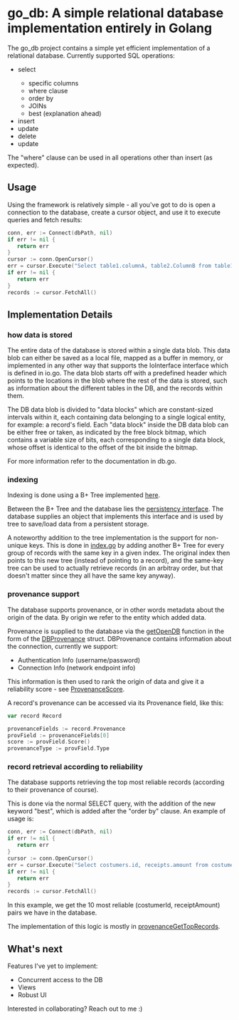 # go_db: A simple relational database implementation entirely in Golang #

The go_db project contains a simple yet efficient implementation of a relational database.
Currently supported SQL operations:
<ul>
  <li>select</li>
    <ul>
        <li> specific columns </li>
        <li> where clause </li>
        <li> order by </li>
        <li> JOINs </li>
        <li> best (explanation ahead) </li>
    </ul>
  <li>insert</li>
  <li>update</li>
  <li>delete</li>
  <li>update</li>
</ul>

 The "where" clause can be used in all operations other than insert (as expected).

## Usage ##
Using the framework is relatively simple - all you've got to do is open a connection to the database, create a cursor object, and use it to execute queries and fetch results:

 ```go
conn, err := Connect(dbPath, nil)
if err != nil {
    return err
}
cursor := conn.OpenCursor()
err = cursor.Execute("Select table1.columnA, table2.ColumnB from table1 join table2 where table1.columnA = 5 order by table2.columnB")
if err != nil {
    return err
}
records := cursor.FetchAll()
```

 ## Implementation Details ##

 ### how data is stored ###

 The entire data of the database is stored within a single data blob.
 This data blob can either be saved as a local file, mapped as a buffer in memory, or implemented in any other way that supports the IoInterface interface which is defined in io.go.
 The data blob starts off with a predefined header which points to the locations in the blob where the rest of the data is stored, such as information about the different tables in the DB, and the records within them.

 The DB data blob is divided to "data blocks" which are constant-sized intervals within it, each containing data belonging to a single logical entity, for example: a record's field.
 Each "data block" inside the DB data blob can be either free or taken, as indicated by the free block bitmap, which contains a variable size of bits, each corresponding to a single data block, whose offset is identical to the offset of the bit inside the bitmap.

 For more information refer to the documentation in db.go.

 ### indexing ###
Indexing is done using a B+ Tree implemented [here](https://github.com/ronGeva/go_apps/tree/main/b_tree). 

Between the B+ Tree and the database lies the [persistency interface](https://github.com/ronGeva/go_apps/blob/main/b_tree/persistency.go#L10).
The database supplies an object that implements this interface and is used by tree to save/load data from a persistent storage.

A noteworthy addition to the tree implementation is the support for non-unique keys.
This is done in [index.go](index.go) by adding another B+ Tree for every group of records with the same key in a given index.
The original index then points to this new tree (instead of pointing to a record), and the same-key tree can be used
to actually retrieve records (in an arbitray order, but that doesn't matter since they all have the same key anyway).

### provenance support ###
The database supports provenance, or in other words metadata about the origin of the data.
By origin we refer to the entity which added data.

Provenance is supplied to the database via the [getOpenDB](db.go#L178) function in the form of the [DBProvenance](provenance.go#L417)
 struct.
DBProvenance contains information about the connection, currently we support:
<ul>
  <li>Authentication Info (username/password)</li>
  <li>Connection Info (network endpoint info)</li>
</ul>

This information is then used to rank the origin of data and give it a reliability score - see 
[ProvenanceScore](provenance.go#L13).

A record's provenance can be accessed via its Provenance field, like this:
 ```go
var record Record

provenanceFields := record.Provenance
provField := provenanceFields[0]
score := provField.Score()
provenanceType := provField.Type
```

### record retrieval according to reliability ###

The database supports retrieving the top most reliable records (according to their provenance of course).

This is done via the normal SELECT query, with the addition of the new keyword "best", which is added after the "order by" clause.
An example of usage is:
 ```go
conn, err := Connect(dbPath, nil)
if err != nil {
    return err
}
cursor := conn.OpenCursor()
err = cursor.Execute("Select costumers.id, receipts.amount from costumers join receipts where costumers.id = receipts.costumerId best 10")
if err != nil {
    return err
}
records := cursor.FetchAll()
```

In this example, we get the 10 most reliable (costumerId, receiptAmount) pairs we have in the database.

The implementation of this logic is mostly in [provenanceGetTopRecords](provenance_record_iterator.go#L467).

## What's next ##
 Features I've yet to implement:
 * Concurrent access to the DB
 * Views
 * Robust UI

 Interested in collaborating? Reach out to me :)